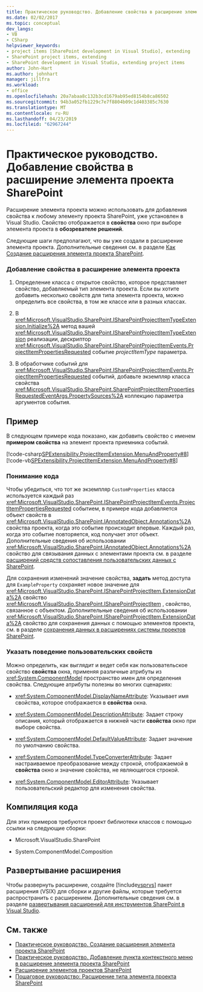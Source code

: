 ```yaml
---
title: Практическое руководство. Добавление свойства в расширение элемента проекта SharePoint | Документация Майкрософт
ms.date: 02/02/2017
ms.topic: conceptual
dev_langs:
- VB
- CSharp
helpviewer_keywords:
- project items [SharePoint development in Visual Studio], extending
- SharePoint project items, extending
- SharePoint development in Visual Studio, extending project items
author: John-Hart
ms.author: johnhart
manager: jillfra
ms.workload:
- office
ms.openlocfilehash: 20a7abaa8c132b3cd1679ab95ed8154b8ca86502
ms.sourcegitcommit: 94b3a052fb1229c7e7f8804b09c1d403385c7630
ms.translationtype: MT
ms.contentlocale: ru-RU
ms.lasthandoff: 04/23/2019
ms.locfileid: "62967244"
---
```

# <a name="how-to-add-a-property-to-a-sharepoint-project-item-extension"></a>Практическое руководство. Добавление свойства в расширение элемента проекта SharePoint
  Расширение элемента проекта можно использовать для добавления свойства к любому элементу проекта SharePoint, уже установлен в Visual Studio. Свойство отображается в **свойства** окно при выборе элемента проекта в **обозревателе решений**.

 Следующие шаги предполагают, что вы уже создали в расширение элемента проекта. Дополнительные сведения см. в разделе [Как Создание расширения элемента проекта SharePoint](../sharepoint/how-to-create-a-sharepoint-project-item-extension.md).

### <a name="to-add-a-property-to-a-project-item-extension"></a>Добавление свойства в расширение элемента проекта

1. Определение класса с открытое свойство, которое представляет свойство, добавляемый тип элемента проекта. Если вы хотите добавить несколько свойств для типа элемента проекта, можно определить все свойства, в том же классе или в разных классах.

2. В <xref:Microsoft.VisualStudio.SharePoint.ISharePointProjectItemTypeExtension.Initialize%2A> метод вашей <xref:Microsoft.VisualStudio.SharePoint.ISharePointProjectItemTypeExtension> реализации, дескриптор <xref:Microsoft.VisualStudio.SharePoint.ISharePointProjectItemEvents.ProjectItemPropertiesRequested> событие *projectItemType* параметра.

3. В обработчике событий для <xref:Microsoft.VisualStudio.SharePoint.ISharePointProjectItemEvents.ProjectItemPropertiesRequested> событий, добавьте экземпляр класса свойства <xref:Microsoft.VisualStudio.SharePoint.SharePointProjectItemPropertiesRequestedEventArgs.PropertySources%2A> коллекцию параметра аргументов события.

## <a name="example"></a>Пример
 В следующем примере кода показано, как добавить свойство с именем **примером свойства** на элемент проекта приемника событий.

 [!code-csharp[SPExtensibility.ProjectItemExtension.MenuAndProperty#8](../sharepoint/codesnippet/CSharp/projectitemmenuandproperty/extension/projectitemextensionproperty.cs#8)]
 [!code-vb[SPExtensibility.ProjectItemExtension.MenuAndProperty#8](../sharepoint/codesnippet/VisualBasic/projectitemmenuandproperty/extension/projectitemextensionproperty.vb#8)]

### <a name="understand-the-code"></a>Понимание кода
 Чтобы убедиться, что тот же экземпляр `CustomProperties` класса используется каждый раз <xref:Microsoft.VisualStudio.SharePoint.ISharePointProjectItemEvents.ProjectItemPropertiesRequested> событием, в примере кода добавляется объект свойств в <xref:Microsoft.VisualStudio.SharePoint.IAnnotatedObject.Annotations%2A> свойства проекта, когда это событие происходит впервые. Каждый раз, когда это событие повторяется, код получает этот объект. Дополнительные сведения об использовании <xref:Microsoft.VisualStudio.SharePoint.IAnnotatedObject.Annotations%2A> свойство для связывания данных с элементами проекта см. в разделе [расширений средств сопоставления пользовательских данных с SharePoint](../sharepoint/associating-custom-data-with-sharepoint-tools-extensions.md).

 Для сохранения изменений значение свойства, **задать** метод доступа для `ExampleProperty` сохраняет новое значение для <xref:Microsoft.VisualStudio.SharePoint.ISharePointProjectItem.ExtensionData%2A> свойство <xref:Microsoft.VisualStudio.SharePoint.ISharePointProjectItem> , свойство, связанное с объектом. Дополнительные сведения об использовании <xref:Microsoft.VisualStudio.SharePoint.ISharePointProjectItem.ExtensionData%2A> свойство для сохранения данных с помощью элементов проекта, см. в разделе [сохранения данных в расширениях системы проектов SharePoint](../sharepoint/saving-data-in-extensions-of-the-sharepoint-project-system.md).

### <a name="specify-the-behavior-of-custom-properties"></a>Указать поведение пользовательских свойств
 Можно определить, как выглядит и ведет себя как пользовательское свойство **свойства** окна, применяя различные атрибуты из <xref:System.ComponentModel> пространство имен для определения свойства. Следующие атрибуты полезны во многих сценариях:

- <xref:System.ComponentModel.DisplayNameAttribute>: Указывает имя свойства, которое отображается в **свойства** окна.

- <xref:System.ComponentModel.DescriptionAttribute>: Задает строку описания, который отображается в нижней части **свойства** окно при выборе свойства.

- <xref:System.ComponentModel.DefaultValueAttribute>: Задает значение по умолчанию свойства.

- <xref:System.ComponentModel.TypeConverterAttribute>: Задает настраиваемое преобразование между строкой, отображаемой в **свойства** окно и значение свойства, не являющегося строкой.

- <xref:System.ComponentModel.EditorAttribute>: Указывает пользовательский редактор для изменения свойства.

## <a name="compile-the-code"></a>Компиляция кода
 Для этих примеров требуются проект библиотеки классов с помощью ссылки на следующие сборки:

- Microsoft.VisualStudio.SharePoint

- System.ComponentModel.Composition

## <a name="deploy-the-extension"></a>Развертывание расширения
 Чтобы развернуть расширение, создайте [!include[vsprvs](../sharepoint/includes/vsprvs-md.md)] пакет расширения (VSIX) для сборки и другие файлы, которые требуется распространить с расширением. Дополнительные сведения см. в разделе [развертывания расширений для инструментов SharePoint в Visual Studio](../sharepoint/deploying-extensions-for-the-sharepoint-tools-in-visual-studio.md).

## <a name="see-also"></a>См. также
- [Практическое руководство. Создание расширения элемента проекта SharePoint](../sharepoint/how-to-create-a-sharepoint-project-item-extension.md)
- [Практическое руководство. Добавление пункта контекстного меню в расширение элемента проекта SharePoint](../sharepoint/how-to-add-a-shortcut-menu-item-to-a-sharepoint-project-item-extension.md)
- [Расширение элементов проектов SharePoint](../sharepoint/extending-sharepoint-project-items.md)
- [Пошаговое руководство: Расширение типа элемента проекта SharePoint](../sharepoint/walkthrough-extending-a-sharepoint-project-item-type.md)
